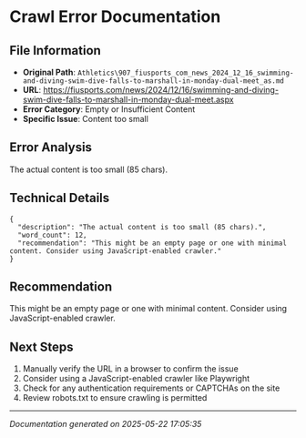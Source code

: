 # Crawl Error Documentation

## File Information
- **Original Path**: `Athletics\907_fiusports_com_news_2024_12_16_swimming-and-diving-swim-dive-falls-to-marshall-in-monday-dual-meet_as.md`
- **URL**: https://fiusports.com/news/2024/12/16/swimming-and-diving-swim-dive-falls-to-marshall-in-monday-dual-meet.aspx
- **Error Category**: Empty or Insufficient Content
- **Specific Issue**: Content too small

## Error Analysis
The actual content is too small (85 chars).

## Technical Details
```
{
  "description": "The actual content is too small (85 chars).",
  "word_count": 12,
  "recommendation": "This might be an empty page or one with minimal content. Consider using JavaScript-enabled crawler."
}
```

## Recommendation
This might be an empty page or one with minimal content. Consider using JavaScript-enabled crawler.

## Next Steps
1. Manually verify the URL in a browser to confirm the issue
2. Consider using a JavaScript-enabled crawler like Playwright
3. Check for any authentication requirements or CAPTCHAs on the site
4. Review robots.txt to ensure crawling is permitted

---
*Documentation generated on 2025-05-22 17:05:35*
